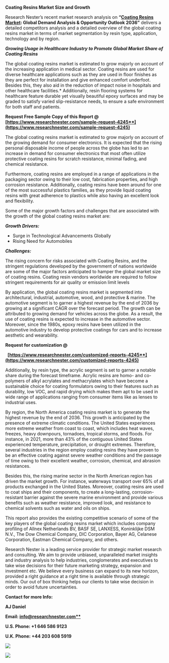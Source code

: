 ﻿**Coating Resins Market Size and Growth**

Research Nester’s recent market research analysis on **“[Coating Resins Market](https://www.researchnester.com/reports/coating-resins-market/4245): Global Demand Analysis & Opportunity Outlook 2036”** delivers a detailed competitors analysis and a detailed overview of the global coating resins market in terms of market segmentation by resin type, application, technology and by region. 

***Growing Usage in Healthcare Industry to Promote Global Market Share of Coating Resins***

The global coating resins market is estimated to grow majorly on account of the increasing application in medical sector. Coating resins are used for diverse healthcare applications such as they are used in floor finishes as they are perfect for installation and give enhanced comfort underfoot. Besides this, they also aid in the reduction of impact noise in hospitals and other healthcare facilities.* Additionally, resin flooring systems for healthcare feature durable yet visually beautiful epoxy surfaces and may be graded to satisfy varied slip-resistance needs, to ensure a safe environment for both staff and patients.

**Request Free Sample Copy of this Report @ [https://www.researchnester.com/sample-request-4245**](https://www.researchnester.com/sample-request-4245)**

The global coating resins market is estimated to grow majorly on account of the growing demand for consumer electronics. It is expected that the rising personal disposable income of people across the globe has led to an increase in demand for consumer electronics that most often utilize protective coating resins for scratch resistance, minimal fading, and chemical resistance.

Furthermore, coating resins are employed in a range of applications in the packaging sector owing to their low cost, fabrication properties, and high corrosion resistance. Additionally, coating resins have been around for one of the most successful plastics families, as they provide liquid coating resins with great adherence to plastics while also having an excellent look and flexibility.

Some of the major growth factors and challenges that are associated with the growth of the global coating resins market are:

***Growth Drivers:***

- Surge in Technological Advancements Globally
- Rising Need for Automobiles

***Challenges:***

The rising concern for risks associated with Coating Resins, and the stringent regulations developed by the government of nations worldwide are some of the major factors anticipated to hamper the global market size of coating resins. Coating resin vendors worldwide are required to follow stringent requirements for air quality or emission limit levels

By application, the global coating resins market is segmented into architectural, industrial, automotive, wood, and protective & marine. The automotive segment is to garner a highest revenue by the end of 2036 by growing at a significant CAGR over the forecast period. The growth can be attributed to growing demand for vehicles across the globe. As a result, the use of coating resins is expected to increase in the automotive sector. Moreover, since the 1980s, epoxy resins have been utilized in the automotive industry to develop protective coatings for cars and to increase aesthetic and wearability.

**Request for customization @**

` `**[https://www.researchnester.com/customized-reports-4245**](https://www.researchnester.com/customized-reports-4245)**

Additionally, by resin type, the acrylic segment is set to garner a notable share during the forecast timeframe. Acrylic resins are homo- and co-polymers of alkyl acrylates and methacrylates which have become a sustainable choice for coating formulators owing to their features such as durability, low VOC, and rapid drying which makes them apt to be used in wide range of applications ranging from consumer items like as lenses to industrial uses.

By region, the North America coating resins market is to generate the highest revenue by the end of 2036. This growth is anticipated by the presence of extreme climatic conditions. The United States experiences more extreme weather from coast to coast, which includes heat waves, freezes, heavy downpours, tornadoes, tropical storms, and floods. For instance, in 2021, more than 43% of the contiguous United States experienced temperature, precipitation, or drought extremes. Therefore, several industries in the region employ coating resins they have proven to be an effective coating against severe weather conditions and the passage of time owing to their excellent weather, corrosion, chemical, and abrasion resistances. 

Besides this, the rising marine sector in the North American region has driven the market growth. For instance, waterways transport over 65% of all products exchanged in the United States. Moreover, coating resins are used to coat ships and their components, to create a long-lasting, corrosion-resistant barrier against the severe marine environment and provide various benefits such as weather resistance, improved look, and resistance to chemical solvents such as water and oils on ships.

This report also provides the existing competitive scenario of some of the key players of the global coating resins market which includes company profiling of Allnex Netherlands BV, BASF SE, LANXESS, Koninklijke DSM N.V., The Dow Chemical Company, DIC Corporation, Bayer AG, Celanese Corporation, Eastman Chemical Company, and others.      

Research Nester is a leading service provider for strategic market research and consulting. We aim to provide unbiased, unparalleled market insights and industry analysis to help industries, conglomerates and executives to take wise decisions for their future marketing strategy, expansion and investment etc. We believe every business can expand to its new horizon, provided a right guidance at a right time is available through strategic minds. Our out of box thinking helps our clients to take wise decision in order to avoid future uncertainties.

**Contact for more Info:**

**AJ Daniel**

**Email: [info@researchnester.com**](mailto:info@researchnester.com)**

**U.S. Phone: +1 646 586 9123** 

**U.K. Phone: +44 203 608 5919**

![](Aspose.Words.0730cadb-9f12-4f1a-adf8-1ac42fb16941.001.png)

![](Aspose.Words.0730cadb-9f12-4f1a-adf8-1ac42fb16941.002.png)
